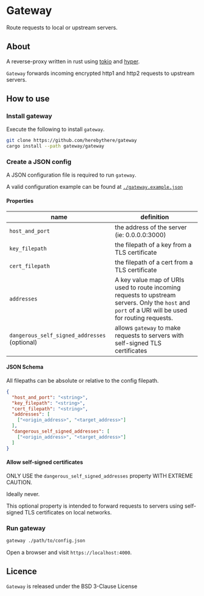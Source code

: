 # Gateway

Route requests to local or upstream servers.

## About

A reverse-proxy written in rust using [tokio](https://tokio.rs/) and
[hyper](https://hyper.rs/).

`Gateway` forwards incoming encrypted http1 and http2 requests to upstream servers.

## How to use

### Install gateway

Execute the following to install `gateway`.

```sh
git clone https://github.com/herebythere/gateway
cargo install --path gateway/gateway
```

### Create a JSON config

A JSON configuration file is required to run `gateway`.

A valid configuration example can be found at [`./gateway.example.json`](./gateway.example.json`)

#### Properties

| name | definition |
|----------|------------|
| `host_and_port` | the address of the server (ie: 0.0.0.0:3000) |
| `key_filepath` | the filepath of a key from a TLS certificate |
| `cert_filepath` |  the filepath of a cert from a TLS certificate | 
| `addresses` | A key value map of URIs used to route incoming requests to upstream servers. Only the `host` and `port` of a URI will be used for routing requests. |
| `dangerous_self_signed_addresses` (optional)  | allows `gateway` to make requests to servers with self-signed TLS certificates |

#### JSON Schema

All filepaths can be absolute or relative to the config filepath.

```JSON
{
  "host_and_port": "<string>",
  "key_filepath": "<string>",
  "cert_filepath": "<string>",
  "addresses": [
    ["<origin_address>", "<target_address>"]
  ],
  "dangerous_self_signed_addresses": [
    ["<origin_address>", "<target_address>"]
  ]
}
```

#### Allow self-signed certificates

ONLY USE the `dangerous_self_signed_addresses` property WITH EXTREME CAUTION.

Ideally never.

This optional property is intended to forward requests to servers using self-signed TLS certificates on local networks.

### Run gateway

```sh
gateway ./path/to/config.json
```

Open a browser and visit `https://localhost:4000`.

## Licence

`Gateway` is released under the BSD 3-Clause License
